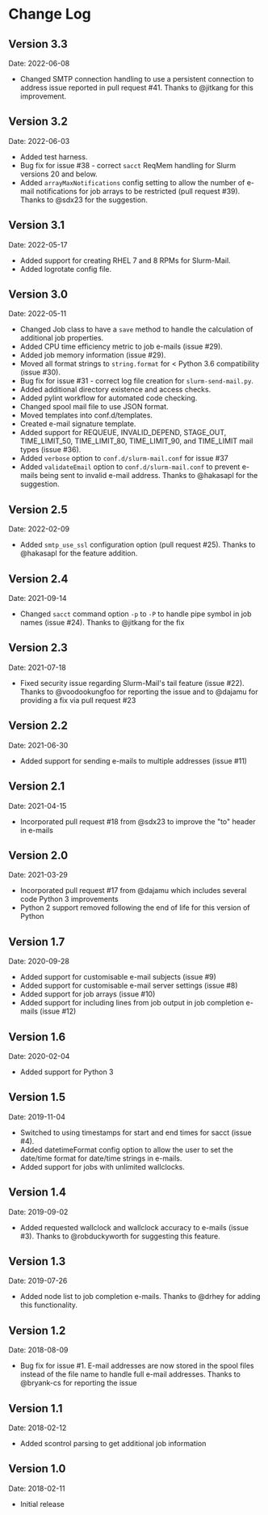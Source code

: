 Change Log
==========

Version 3.3
-----------

Date: 2022-06-08

* Changed SMTP connection handling to use a persistent connection to address issue reported in pull request #41. Thanks to @jitkang for this improvement.

Version 3.2
-----------

Date: 2022-06-03

* Added test harness.
* Bug fix for issue #38 - correct `sacct` ReqMem handling for Slurm versions 20 and below.
* Added `arrayMaxNotifications` config setting to allow the number of e-mail notifications for job arrays to be restricted (pull request #39). Thanks to @sdx23 for the suggestion.

Version 3.1
-----------

Date: 2022-05-17

* Added support for creating RHEL 7 and 8 RPMs for Slurm-Mail.
* Added logrotate config file.

Version 3.0
-----------

Date: 2022-05-11

* Changed Job class to have a `save` method to handle the calculation of additional job properties.
* Added CPU time efficiency metric to job e-mails (issue #29).
* Added job memory information (issue #29).
* Moved all format strings to `string.format` for < Python 3.6 compatibility (issue #30).
* Bug fix for issue #31 - correct log file creation for `slurm-send-mail.py`.
* Added additional directory existence and access checks.
* Added pylint workflow for automated code checking.
* Changed spool mail file to use JSON format.
* Moved templates into conf.d/templates.
* Created e-mail signature template.
* Added support for REQUEUE, INVALID_DEPEND, STAGE_OUT, TIME_LIMIT_50, TIME_LIMIT_80, TIME_LIMIT_90, and TIME_LIMIT mail types (issue #36).
* Added `verbose` option to `conf.d/slurm-mail.conf` for issue #37
* Added `validateEmail` option to `conf.d/slurm-mail.conf` to prevent e-mails being sent to invalid e-mail address. Thanks to @hakasapl for the suggestion.

Version 2.5
-----------

Date: 2022-02-09

* Added `smtp_use_ssl` configuration option (pull request #25). Thanks to @hakasapl for the feature addition.

Version 2.4
-----------

Date: 2021-09-14

* Changed `sacct` command option `-p` to `-P` to handle pipe symbol in job names (issue #24). Thanks to @jitkang for the fix

Version 2.3
-----------

Date: 2021-07-18

* Fixed security issue regarding Slurm-Mail's tail feature (issue #22). Thanks to @voodookungfoo for reporting the issue and to @dajamu for providing a fix via pull request #23

Version 2.2
-----------

Date: 2021-06-30

* Added support for sending e-mails to multiple addresses (issue #11)

Version 2.1
-----------

Date: 2021-04-15

* Incorporated pull request #18 from @sdx23 to improve the "to" header in e-mails

Version 2.0
-----------

Date: 2021-03-29

* Incorporated pull request #17 from @dajamu which includes several code Python 3 improvements
* Python 2 support removed following the end of life for this version of Python

Version 1.7
-----------

Date: 2020-09-28

* Added support for customisable e-mail subjects (issue #9)
* Added support for customisable e-mail server settings (issue #8)
* Added support for job arrays (issue #10)
* Added support for including lines from job output in job completion e-mails (issue #12)

Version 1.6
-----------

Date: 2020-02-04

* Added support for Python 3

Version 1.5
-----------

Date: 2019-11-04

* Switched to using timestamps for start and end times for sacct (issue #4).
* Added datetimeFormat config option to allow the user to set the date/time format for date/time strings in e-mails.
* Added support for jobs with unlimited wallclocks.

Version 1.4
-----------

Date: 2019-09-02

* Added requested wallclock and wallclock accuracy to e-mails (issue #3). Thanks to @robduckyworth for suggesting this feature.

Version 1.3
-----------

Date: 2019-07-26

* Added node list to job completion e-mails. Thanks to @drhey for adding this functionality.

Version 1.2
-----------

Date: 2018-08-09

* Bug fix for issue #1. E-mail addresses are now stored in the spool files instead of the file name to handle full e-mail addresses. Thanks to @bryank-cs for reporting the issue

Version 1.1
-----------

Date: 2018-02-12

* Added scontrol parsing to get additional job information


Version 1.0
-----------

Date: 2018-02-11

* Initial release
